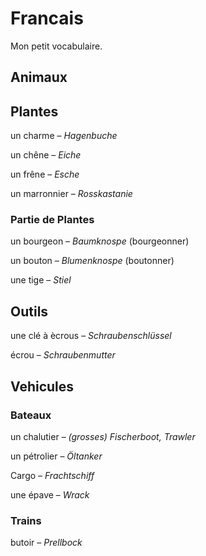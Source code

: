# Francais

Mon petit vocabulaire.

## Animaux

## Plantes

un charme – *Hagenbuche*

un chêne – *Eiche*

un frêne – *Esche*

un marronnier – *Rosskastanie*

### Partie de Plantes

un bourgeon – *Baumknospe* (bourgeonner)

un bouton – *Blumenknospe* (boutonner)

une tige – *Stiel*

## Outils

une clé à ècrous – *Schraubenschlüssel*

écrou – *Schraubenmutter*

## Vehicules

### Bateaux

un chalutier – *(grosses) Fischerboot, Trawler*

un pétrolier – *Öltanker*

Cargo – *Frachtschiff*

une épave – *Wrack*

### Trains

butoir – *Prellbock*
